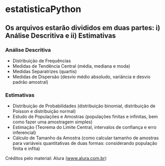 # estatisticaPython

## Os arquivos estarão divididos em duas partes: i) Análise Descritiva e ii) Estimativas

### Análise Descritiva
- Distribuição de Frequências
- Medidas de Tendência Central (média, mediana e moda)
- Medidas Separatrizes (quartis)
- Medidas de Dispersão (desvio médio absoludo, variância e desvio padrão amostral)

### Estimativas
- Distribuição de Probabilidades (distribuição binomial, distribuição de Poisson e distribuição normal)
- Estudo de Populações e Amostras (populações finitas e infinitas, bem como fazer uma amostragem simples)
- Estimação (Teorema do Limite Central, intervalos de confiança e erro inferencial)
- Cálculo de Tamanho da Amostra (como calcular tamanho de amostras para variáveis quantitativas de duas formas: considerando população finita e infita)

Créditos pelo material: Alura (www.alura.com.br)
